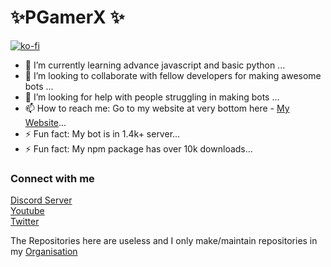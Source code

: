 


<h1>✨PGamerX ✨ </h1>

[![ko-fi](https://ko-fi.com/img/githubbutton_sm.svg)](https://ko-fi.com/U7U438GWF)

- 🌱 I’m currently learning advance javascript and basic python ...
- 👯 I’m looking to collaborate with fellow developers for making awesome bots ...
- 🤔 I’m looking for help with people struggling in making bots ...
- 📫 How to reach me: Go to my website at very bottom here - [My Website](https://pgamerx.com)...
- ⚡ Fun fact: My bot is in 1.4k+ server...
- ⚡ Fun fact: My npm package has over 10k downloads...

### Connect with me 
[Discord Server](https://discord.com/invite/vkBnQwhpHM)         
[Youtube](https://youtube.com/pgamerx)         
[Twitter](https://twitter.com/ytpgamerx)            

The Repositories here are useless and I only make/maintain repositories in my [Organisation](https://github.com/pgamerxstudio)
